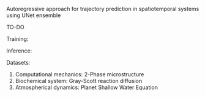 Autoregressive  approach for trajectory prediction in spatiotemporal systems using UNet ensemble

TO-DO

Training:


Inference:


Datasets:
1. Computational mechanics: 2-Phase microstructure
2. Biochemical system: Gray-Scott reaction diffusion
3. Atmospherical dynamics: Planet Shallow Water Equation 
  
